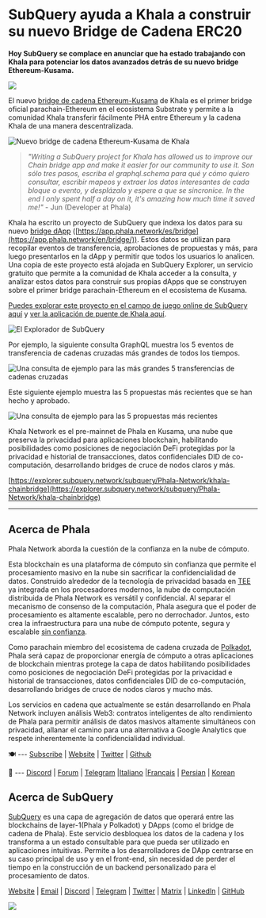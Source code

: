 # SubQuery ayuda a Khala a construir su nuevo Bridge de Cadena ERC20

**Hoy SubQuery se complace en anunciar que ha estado trabajando con Khala para potenciar los datos avanzados detrás de su nuevo bridge Ethereum-Kusama.**

![](https://miro.medium.com/max/700/1*rXooUCLYTT3rWp-mXSryxg.png)

El nuevo [bridge de cadena Ethereum-Kusama](https://app.phala.network/en/bridge/) de Khala es el primer bridge oficial parachain-Ethereum en el ecosistema Substrate y permite a la comunidad Khala transferir fácilmente PHA entre Ethereum y la cadena Khala de una manera descentralizada.

![Nuevo bridge de cadena Ethereum-Kusama de Khala](https://miro.medium.com/max/700/1*9k8TLUugLCsXHWOHlU2Gkg.png)

> _"Writing a SubQuery project for Khala has allowed us to improve our Chain bridge app and make it easier for our community to use it. Son sólo tres pasos, escriba el graphql.schema para qué y cómo quiero consultar, escribir mapeos y extraer los datos interesantes de cada bloque o evento, y desplázalo y espere a que se sincronice. In the end I only spent half a day on it, it's amazing how much time it saved me!"_ - Jun (Developer at Phala)

Khala ha escrito un proyecto de SubQuery que indexa los datos para su nuevo [bridge dApp](https://app.phala.network/en/bridge/) ([https://app.phala.network/es/bridge](https://app.phala.network/en/bridge/)). Estos datos se utilizan para recopilar eventos de transferencia, aprobaciones de propuestas y más, para luego presentarlos en la dApp y permitir que todos los usuarios lo analicen. Una copia de este proyecto está alojada en SubQuery Explorer, un servicio gratuito que permite a la comunidad de Khala acceder a la consulta, y analizar estos datos para construir sus propias dApps que se construyen sobre el primer bridge parachain-Ethereum en el ecosistema de Kusama.

[Puedes explorar este proyecto en el campo de juego online de SubQuery aquí](https://explorer.subquery.network/subquery/Phala-Network/khala-chainbridge) y [ver la aplicación de puente de Khala aquí](https://app.phala.network/en/bridge/).

![El Explorador de SubQuery](https://miro.medium.com/max/700/1*epyc3vnlRiWwEXN27lgZgw.png)

Por ejemplo, la siguiente consulta GraphQL muestra los 5 eventos de transferencia de cadenas cruzadas más grandes de todos los tiempos.

![Una consulta de ejemplo para las más grandes 5 transferencias de cadenas cruzadas](https://miro.medium.com/max/700/1*lQiiQgti75yb1tVoXXxipw.png)

Este siguiente ejemplo muestra las 5 propuestas más recientes que se han hecho y aprobado.

![Una consulta de ejemplo para las 5 propuestas más recientes](https://miro.medium.com/max/700/1*SdlwnW-kkqZ_Lh4h7KFhtw.png)

Khala Network es el pre-mainnet de Phala en Kusama, una nube que preserva la privacidad para aplicaciones blockchain, habilitando posibilidades como posiciones de negociación DeFi protegidas por la privacidad e historial de transacciones, datos confidenciales DID de co-computación, desarrollando bridges de cruce de nodos claros y más.

[https://explorer.subquery.network/subquery/Phala-Network/khala-chainbridge](https://explorer.subquery.network/subquery/Phala-Network/khala-chainbridge)

---

## Acerca de Phala

Phala Network aborda la cuestión de la confianza en la nube de cómputo.

Esta blockchain es una plataforma de cómputo sin confianza que permite el procesamiento masivo en la nube sin sacrificar la confidencialidad de datos. Construido alrededor de la tecnología de privacidad basada en [TEE](https://en.wikipedia.org/wiki/Trusted_execution_environment) ya integrada en los procesadores modernos, la nube de computación distribuida de Phala Network es versátil y confidencial. Al separar el mecanismo de consenso de la computación, Phala asegura que el poder de procesamiento es altamente escalable, pero no derrochador. Juntos, esto crea la infraestructura para una nube de cómputo potente, segura y escalable [sin confianza](https://medium.com/phala-network/phala-transparent-and-private-global-computation-cloud-2d80c70ad1e9).

Como parachain miembro del ecosistema de cadena cruzada de [Polkadot](https://polkadot.network/technology/), Phala será capaz de proporcionar energía de cómputo a otras aplicaciones de blockchain mientras protege la capa de datos habilitando posibilidades como posiciones de negociación DeFi protegidas por la privacidad e historial de transacciones, datos confidenciales DID de co-computación, desarrollando bridges de cruce de nodos claros y mucho más.

Los servicios en cadena que actualmente se están desarrollando en Phala Network incluyen análisis Web3: contratos inteligentes de alto rendimiento de Phala para permitir análisis de datos masivos altamente simultáneos con privacidad, allanar el camino para una alternativa a Google Analytics que respete inherentemente la confidencialidad individual.

🍽 --- [Subscribe](https://mailchi.mp/fd48395f09dc/w3a-landing-page) | [Website](https://phala.network/) | [Twitter](https://twitter.com/PhalaNetwork) | [Github](https://github.com/Phala-Network)

🥤 --- [Discord](https://discord.gg/myBmQu5) | [Forum](https://forum.phala.network/) | [Telegram](https://t.me/phalanetwork) |[Italiano](https://medium.com/phala-italia/ancora-pi%C3%B9-premi-in-arrivo-fino-a-150-pha-per-ksm-e-nuove-nft-in-edizione-speciale-ba2776148de8) |[Français](https://medium.com/phala-fran%C3%A7ais/encore-plus-de-r%C3%A9compenses-jusqu%C3%A0-150-pha-par-ksm-et-de-nouveaux-nft-%C3%A9dition-sp%C3%A9ciale-9e5f7683c5b6) | [Persian](https://virgool.io/PhalaNetwork-Persian/%D8%AC%D9%88%D8%A7%DB%8C%D8%B2-%D8%A8%DB%8C%D8%B4%D8%AA%D8%B1-%D8%A8%D8%B2%D9%88%D8%AF%DB%8C-%D8%AA%D8%A7-%DB%B1%DB%B5%DB%B0-pha-%D8%A8%D9%87-%D8%A7%D8%B2%D8%A7%DB%8C-%D9%87%D8%B1-ksm-%D9%88-%D9%86%D8%B3%D8%AE%D9%87-%D9%87%D8%A7%DB%8C-nft-%D9%88%DB%8C%DA%98%D9%87-ejxonlenaxp2) | [Korean](https://medium.com/phala-%ED%95%9C%EA%B5%AD)

## Acerca de SubQuery

[SubQuery](https://subquery.network/) es una capa de agregación de datos que operará entre las blockchains de layer-1(Phala y Polkadot) y DApps (como el bridge de cadena de Phala). Este servicio desbloquea los datos de la cadena y los transforma a un estado consultable para que pueda ser utilizado en aplicaciones intuitivas. Permite a los desarrolladores de DApp centrarse en su caso principal de uso y en el front-end, sin necesidad de perder el tiempo en la construcción de un backend personalizado para el procesamiento de datos.

[Website](https://subquery.network/) | [Email](mailto:hello@subquery.network) | [Discord](https://discord.com/invite/78zg8aBSMG) | [Telegram](https://t.me/subquerynetwork) | [Twitter](https://twitter.com/subquerynetwork) | [Matrix](https://matrix.to/#/#subquery:matrix.org) | [LinkedIn](https://www.linkedin.com/company/subquery) | [GitHub](https://github.com/subquery)

![](https://miro.medium.com/max/600/1*3BFCkeqtKBhQXKg2C_iFwQ.gif)
